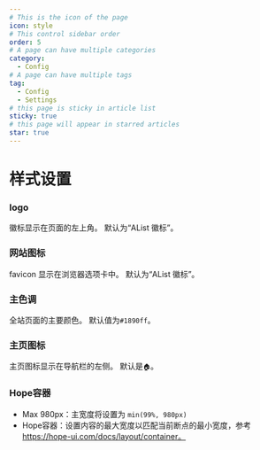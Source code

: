 ```yaml
---
# This is the icon of the page
icon: style
# This control sidebar order
order: 5
# A page can have multiple categories
category:
  - Config
# A page can have multiple tags
tag:
  - Config
  - Settings
# this page is sticky in article list
sticky: true
# this page will appear in starred articles
star: true
---
```


# 样式设置

### logo

徽标显示在页面的左上角。 默认为“AList 徽标”。

### 网站图标

favicon 显示在浏览器选项卡中。 默认为“AList 徽标”。

### 主色调

全站页面的主要颜色。 默认值为`#1890ff`。

### 主页图标

主页图标显示在导航栏的左侧。 默认是`🏠`。

### Hope容器

- Max 980px：主宽度将设置为 `min(99%, 980px)`
- Hope容器：设置内容的最大宽度以匹配当前断点的最小宽度，参考 https://hope-ui.com/docs/layout/container。